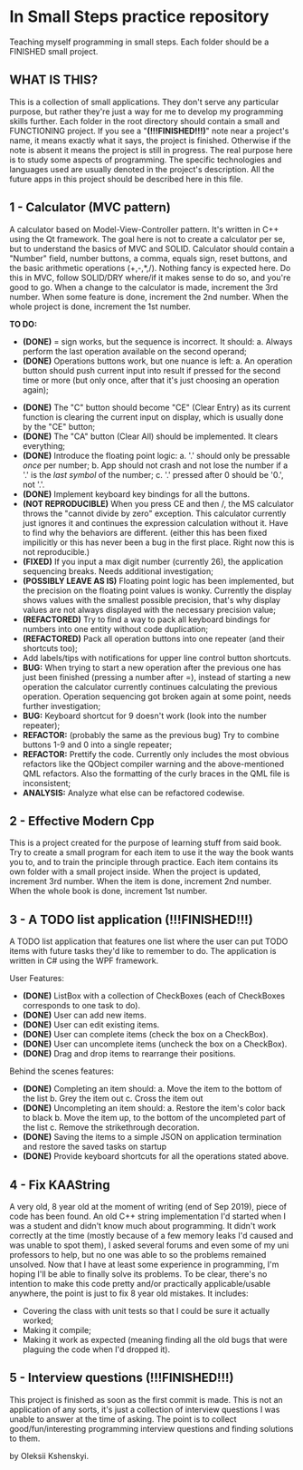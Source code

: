 # In Small Steps practice repository
Teaching myself programming in small steps. Each folder should be a FINISHED small project.

## WHAT IS THIS?
This is a collection of small applications. They don't serve any particular purpose, but rather they're just a way for me to develop my programming skills further.
Each folder in the root directory should contain a small and FUNCTIONING project.
If you see a "**(!!!FINISHED!!!)**" note near a project's name, it means exactly what it says, the project is finished. Otherwise if the note is absent it means the project is still in progress.
The real purpose here is to study some aspects of programming. The specific technologies and languages used are usually denoted in the project's description.
All the future apps in this project should be described here in this file.

## 1 - Calculator (MVC pattern)
A calculator based on Model-View-Controller pattern. It's written in C++ using the Qt framework.
The goal here is not to create a calculator per se, but to understand the basics of MVC and SOLID.
Calculator should contain a "Number" field, number buttons, a comma, equals sign, reset buttons, and the basic arithmetic operations (+,-,*,/).
Nothing fancy is expected here. Do this in MVC, follow SOLID/DRY where/if it makes sense to do so, and you're good to go.
When a change to the calculator is made, increment the 3rd number. When some feature is done, increment the 2nd number. When the whole project is done,
increment the 1st number.

**TO DO:**
  + **(DONE)** = sign works, but the sequence is incorrect. It should:
    a. Always perform the last operation available on the second operand;
  + **(DONE)** Operations buttons work, but one nuance is left:
    a. An operation button should push current input into result if pressed for the second time or more (but only once, after that it's just choosing an operation again);
  - **(DONE)** The "C" button should become "CE" (Clear Entry) as its current function is clearing the current input on display, which is usually done by the "CE" button;
  - **(DONE)** The "CA" button (Clear All) should be implemented. It clears everything;
  - **(DONE)** Introduce the floating point logic:
    a. '.' should only be pressable *once* per number;
    b. App should not crash and not lose the number if a '.' is the *last symbol* of the number;
    c. '.' pressed after 0 should be '0.', not '.'.
  - **(DONE)** Implement keyboard key bindings for all the buttons.
  - **(NOT REPRODUCIBLE)** When you press CE and then /, the MS calculator throws the "cannot divide by zero" exception. This calculator currently just ignores it and continues the expression calculation without it. Have to find why the behaviors are different. (either this has been fixed impilicitly or this has never been a bug in the first place. Right now this is not reproducible.)
  - **(FIXED)** If you input a max digit number (currently 26), the application sequencing breaks. Needs additional investigation;
  - **(POSSIBLY LEAVE AS IS)** Floating point logic has been implemented, but the precision on the floating point values is wonky. Currently the display shows values with the smallest possible precision, that's why display values are not always displayed with the necessary precision value;
  - **(REFACTORED)** Try to find a way to pack all keyboard bindings for numbers into one entity without code duplication;
  - **(REFACTORED)** Pack all operation buttons into one repeater (and their shortcuts too);
  - Add labels/tips with notifications for upper line control button shortcuts.
  - **BUG:** When trying to start a new operation after the previous one has just been finished (pressing a number after =), instead of starting a new operation the calculator currently continues calculating the previous operation. Operation sequencing got broken again at some point, needs further investigation;
  - **BUG:** Keyboard shortcut for 9 doesn't work (look into the number repeater);
  - **REFACTOR:** (probably the same as the previous bug) Try to combine buttons 1-9 and 0 into a single repeater;
  - **REFACTOR:** Prettify the code. Currently only includes the most obvious refactors like the QObject compiler warning and the above-mentioned QML refactors. Also the formatting of the curly braces in the QML file is inconsistent;
  - **ANALYSIS:** Analyze what else can be refactored codewise.

## 2 - Effective Modern Cpp
This is a project created for the purpose of learning stuff from said book. Try to create a small program for each item to use it the way the book
wants you to, and to train the principle through practice.
Each item contains its own folder with a small project inside. When the project is updated, increment 3rd number. When the item is done, increment 
2nd number. When the whole book is done, increment 1st number.

## 3 - A TODO list application (!!!FINISHED!!!)
A TODO list application that features one list where the user can put TODO items with future tasks they'd like to remember to do.
The application is written in C# using the WPF framework. 

User Features:
+ **(DONE)** ListBox with a collection of CheckBoxes (each of CheckBoxes corresponds to one task to do).
+ **(DONE)** User can add new items.
+ **(DONE)** User can edit existing items.
+ **(DONE)** User can complete items (check the box on a CheckBox).
+ **(DONE)** User can uncomplete items (uncheck the box on a CheckBox).
+ **(DONE)** Drag and drop items to rearrange their positions.

Behind the scenes features:
+ **(DONE)** Completing an item should:
  a. Move the item to the bottom of the list
  b. Grey the item out
  c. Cross the item out
+ **(DONE)** Uncompleting an item should:
  a. Restore the item's color back to black
  b. Move the item up, to the bottom of the uncompleted part of the list
  c. Remove the strikethrough decoration.
+ **(DONE)** Saving the items to a simple JSON on application termination and restore the saved tasks on startup
+ **(DONE)** Provide keyboard shortcuts for all the operations stated above.

## 4 - Fix KAAString
A very old, 8 year old at the moment of writing (end of Sep 2019), piece of code has been found. An old C++ string implementation I'd started when I was a student and didn't know much about programming. It didn't work correctly at the time (mostly because of a few memory leaks I'd caused and was unable to spot them), I asked several forums and even some of my uni professors to help, but no one was able to so the problems remained unsolved. Now that I have at least some experience in programming, I'm hoping I'll be able to finally solve its problems. To be clear, there's no intention to make this code pretty and/or practically applicable/usable anywhere, the point is just to fix 8 year old mistakes. It includes:
- Covering the class with unit tests so that I could be sure it actually worked;
- Making it compile;
- Making it work as expected (meaning finding all the old bugs that were plaguing the code when I'd dropped it).

## 5 - Interview questions (!!!FINISHED!!!)
This project is finished as soon as the first commit is made. This is not an application of any sorts, it's just a collection of interview questions I was unable to answer at the time of asking. The point is to collect good/fun/interesting programming interview questions and finding solutions to them.

by Oleksii <DarkSpectre> Kshenskyi.

